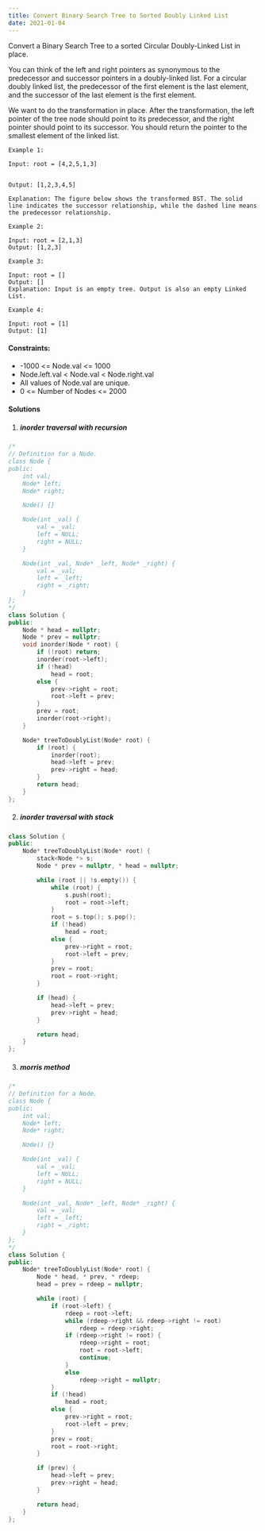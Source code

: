 ```yaml
---
title: Convert Binary Search Tree to Sorted Doubly Linked List
date: 2021-01-04
---
```

Convert a Binary Search Tree to a sorted Circular Doubly-Linked List in place.

You can think of the left and right pointers as synonymous to the predecessor and successor pointers in a doubly-linked list. For a circular doubly linked list, the predecessor of the first element is the last element, and the successor of the last element is the first element.

We want to do the transformation in place. After the transformation, the left pointer of the tree node should point to its predecessor, and the right pointer should point to its successor. You should return the pointer to the smallest element of the linked list.



```
Example 1:

Input: root = [4,2,5,1,3]


Output: [1,2,3,4,5]

Explanation: The figure below shows the transformed BST. The solid line indicates the successor relationship, while the dashed line means the predecessor relationship.

Example 2:

Input: root = [2,1,3]
Output: [1,2,3]

Example 3:

Input: root = []
Output: []
Explanation: Input is an empty tree. Output is also an empty Linked List.

Example 4:

Input: root = [1]
Output: [1]
```


#### Constraints:

-    -1000 <= Node.val <= 1000
-    Node.left.val < Node.val < Node.right.val
-    All values of Node.val are unique.
-    0 <= Number of Nodes <= 2000


#### Solutions

1. ##### inorder traversal with recursion

```cpp
/*
// Definition for a Node.
class Node {
public:
    int val;
    Node* left;
    Node* right;

    Node() {}

    Node(int _val) {
        val = _val;
        left = NULL;
        right = NULL;
    }

    Node(int _val, Node* _left, Node* _right) {
        val = _val;
        left = _left;
        right = _right;
    }
};
*/
class Solution {
public:
    Node * head = nullptr;
    Node * prev = nullptr;
    void inorder(Node * root) {
        if (!root) return;
        inorder(root->left);
        if (!head)
            head = root;
        else {
            prev->right = root;
            root->left = prev;
        }
        prev = root;
        inorder(root->right);
    }

    Node* treeToDoublyList(Node* root) {
        if (root) {
            inorder(root);
            head->left = prev;
            prev->right = head;
        }
        return head;    
    }
};
```


2. ##### inorder traversal with stack

```cpp
class Solution {
public:
    Node* treeToDoublyList(Node* root) {
        stack<Node *> s;
        Node * prev = nullptr, * head = nullptr;

        while (root || !s.empty()) {
            while (root) {
                s.push(root);
                root = root->left;
            }
            root = s.top(); s.pop();
            if (!head)
                head = root;
            else {
                prev->right = root;
                root->left = prev;
            }
            prev = root;
            root = root->right;
        }

        if (head) {
            head->left = prev;
            prev->right = head;
        }

        return head;
    }
};
```

3. ##### morris method

```cpp
/*
// Definition for a Node.
class Node {
public:
    int val;
    Node* left;
    Node* right;

    Node() {}

    Node(int _val) {
        val = _val;
        left = NULL;
        right = NULL;
    }

    Node(int _val, Node* _left, Node* _right) {
        val = _val;
        left = _left;
        right = _right;
    }
};
*/
class Solution {
public:
    Node* treeToDoublyList(Node* root) {
        Node * head, * prev, * rdeep;
        head = prev = rdeep = nullptr;

        while (root) {
            if (root->left) {
                rdeep = root->left;
                while (rdeep->right && rdeep->right != root)
                    rdeep = rdeep->right;
                if (rdeep->right != root) {
                    rdeep->right = root;
                    root = root->left;
                    continue;
                }
                else
                    rdeep->right = nullptr;
            }
            if (!head)
                head = root;
            else {
                prev->right = root;
                root->left = prev;
            }
            prev = root;
            root = root->right;
        }

        if (prev) {
            head->left = prev;
            prev->right = head;
        }

        return head;
    }
};
```